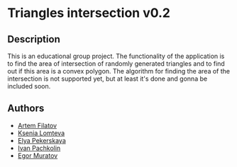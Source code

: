 # Triangles intersection v0.2

## Description
This is an educational group project.
The functionality of the application is to find the area of intersection of randomly generated triangles 
and to find out if this area is a convex polygon. The algorithm for finding the area of the intersection 
is not supported yet, but at least it's done and gonna be included soon.

## Authors
* [Artem Filatov](https://github.com/7embl4)
* [Ksenia Lomteva](https://github.com/lomticksu)
* [Elya Pekerskaya](https://github.com/aellieme)
* [Ivan Pachkolin](https://github.com/Ivan40002)
* [Egor Muratov](https://github.com/Callmeg0d)